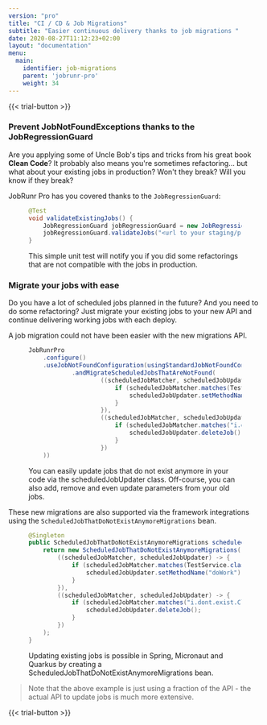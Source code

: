 ```yaml
---
version: "pro"
title: "CI / CD & Job Migrations"
subtitle: "Easier continuous delivery thanks to job migrations "
date: 2020-08-27T11:12:23+02:00
layout: "documentation"
menu: 
  main: 
    identifier: job-migrations
    parent: 'jobrunr-pro'
    weight: 34
---
```

{{< trial-button >}}

### Prevent JobNotFoundExceptions thanks to the JobRegressionGuard
Are you applying some of Uncle Bob's tips and tricks from his great book **Clean Code**? It probably also means you're sometimes refactoring... but what about your existing jobs in production? Won't they break? Will you know if they break?

JobRunr Pro has you covered thanks to the `JobRegressionGuard`:
<figure>

```java
@Test
void validateExistingJobs() {
    JobRegressionGuard jobRegressionGuard = new JobRegressionGuard();
    jobRegressionGuard.validateJobs("<url to your staging/production dashboard>");
}
```
<figcaption>This simple unit test will notify you if you did some refactorings that are not compatible with the jobs in production.</figcaption>
</figure>


### Migrate your jobs with ease
Do you have a lot of scheduled jobs planned in the future? And you need to do some refactoring? Just migrate your existing jobs to your new API and continue delivering working jobs with each deploy.

A job migration could not have been easier with the new migrations API.
<figure>

```java
JobRunrPro
    .configure()
    .useJobNotFoundConfiguration(usingStandardJobNotFoundConfiguration()
            .andMigrateScheduledJobsThatAreNotFound(
                    ((scheduledJobMatcher, scheduledJobUpdater) -> {
                        if (scheduledJobMatcher.matches(TestService.class, "doWorkThatDoesNotExist")) {
                            scheduledJobUpdater.setMethodName("doWork");
                        }
                    }),
                    ((scheduledJobMatcher, scheduledJobUpdater) -> {
                        if (scheduledJobMatcher.matches("i.dont.exist.Class")) {
                            scheduledJobUpdater.deleteJob();
                        }
                    })
    ))
```
<figcaption>

You can easily update jobs that do not exist anymore in your code via the scheduledJobUpdater class. Off-course, you can also add, remove and even update parameters from your old jobs.
</figcaption>
</figure>

These new migrations are also supported via the framework integrations using the `ScheduledJobThatDoNotExistAnymoreMigrations` bean.

<figure>

```java
@Singleton
public ScheduledJobThatDoNotExistAnymoreMigrations scheduledJobThatDoNotExistAnymoreMigrations() {
    return new ScheduledJobThatDoNotExistAnymoreMigrations(
        ((scheduledJobMatcher, scheduledJobUpdater) -> {
            if (scheduledJobMatcher.matches(TestService.class, "doWorkThatDoesNotExist")) {
                scheduledJobUpdater.setMethodName("doWork");
            }
        }),
        ((scheduledJobMatcher, scheduledJobUpdater) -> {
            if (scheduledJobMatcher.matches("i.dont.exist.Class")) {
                scheduledJobUpdater.deleteJob();
            }
        })
    );
}
```
<figcaption>

Updating existing jobs is possible in Spring, Micronaut and Quarkus by creating a ScheduledJobThatDoNotExistAnymoreMigrations bean.
</figcaption>
</figure>

> Note that the above example is just using a fraction of the API - the actual API to update jobs is much more extensive.

{{< trial-button >}}